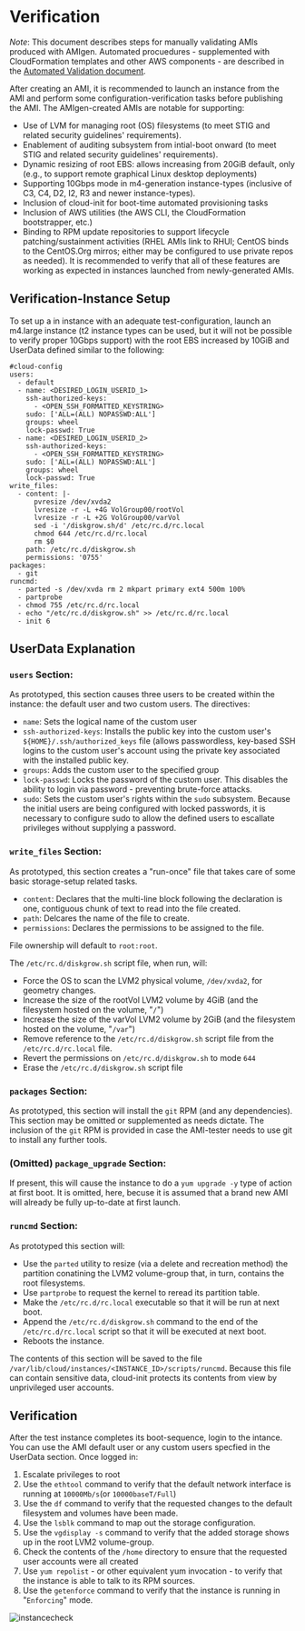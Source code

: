 # Verification

_Note_: This document describes steps for manually validating AMIs produced with AMIgen. Automated procuedures - supplemented with CloudFormation templates and other AWS components - are described in the [Automated Validation document](README_automated_validation.md).

After creating an AMI, it is recommended to launch an instance from the AMI and perform some configuration-verification tasks before publishing the AMI. The AMIgen-created AMIs are notable for supporting:
- Use of LVM for managing root (OS) filesystems (to meet STIG and related security guidelines' requirements).
- Enablement of auditing subsystem from intial-boot onward (to meet STIG and related security guidelines' requirements).
- Dynamic resizing of root EBS: allows increasing from 20GiB default, only (e.g., to support remote graphical Linux desktop deployments)
- Supporting 10Gbps mode in m4-generation instance-types (inclusive of C3, C4, D2, I2, R3 and newer instance-types).
- Inclusion of cloud-init for boot-time automated provisioning tasks
- Inclusion of AWS utilities (the AWS CLI, the CloudFormation bootstrapper, etc.)
- Binding to RPM update repositories to support lifecycle patching/sustainment activities (RHEL AMIs link to RHUI; CentOS binds to the CentOS.Org mirros; either may be configured to use private repos as needed).
It is recommended to verify that all of these features are working as expected in instances launched from newly-generated AMIs.

## Verification-Instance Setup
To set up a in instance with an adequate test-configuration, launch an m4.large instance (t2 instance types can be used, but it will not be possible to verify proper 10Gbps support) with the root EBS increased by 10GiB and UserData defined similar to the following:

~~~
#cloud-config
users:
  - default
  - name: <DESIRED_LOGIN_USERID_1>
    ssh-authorized-keys:
      - <OPEN_SSH_FORMATTED_KEYSTRING>
    sudo: ['ALL=(ALL) NOPASSWD:ALL']
    groups: wheel
    lock-passwd: True
  - name: <DESIRED_LOGIN_USERID_2>
    ssh-authorized-keys:
      - <OPEN_SSH_FORMATTED_KEYSTRING>
    sudo: ['ALL=(ALL) NOPASSWD:ALL']
    groups: wheel
    lock-passwd: True
write_files:
  - content: |-
      pvresize /dev/xvda2
      lvresize -r -L +4G VolGroup00/rootVol
      lvresize -r -L +2G VolGroup00/varVol
      sed -i '/diskgrow.sh/d' /etc/rc.d/rc.local
      chmod 644 /etc/rc.d/rc.local
      rm $0
    path: /etc/rc.d/diskgrow.sh
    permissions: '0755'
packages:
  - git
runcmd:
  - parted -s /dev/xvda rm 2 mkpart primary ext4 500m 100%
  - partprobe
  - chmod 755 /etc/rc.d/rc.local
  - echo "/etc/rc.d/diskgrow.sh" >> /etc/rc.d/rc.local
  - init 6
~~~

## UserData Explanation
### `users` Section:
As prototyped, this section causes three users to be created within the instance: the default user and two custom users. The directives:
- `name`: Sets the logical name of the custom user
- `ssh-authorized-keys`: Installs the public key into the custom user's `${HOME}/.ssh/authorized_keys` file (allows passwordless, key-based SSH logins to the custom user's account using the private key associated with the installed public key.
- `groups`: Adds the custom user to the specified group
- `lock-passwd`: Locks the password of the custom user. This disables the ability to login via password - preventing brute-force attacks.
- `sudo`: Sets the custom user's rights within the `sudo` subsystem. Because the initial users are being configured with locked passwords, it is necessary to configure sudo to allow the defined users to escallate privileges without supplying a password.

### `write_files` Section:
As prototyped, this section creates a "run-once" file that takes care of some basic storage-setup related tasks.
- `content`: Declares that the multi-line block following the declaration is one, contiguous chunk of text to read into the file created.
- `path`: Delcares the name of the file to create.
- `permissions`: Declares the permissions to be assigned to the file.

File ownership will default to `root:root`.

The `/etc/rc.d/diskgrow.sh` script file, when run, will:
- Force the OS to scan the LVM2 physical volume, `/dev/xvda2`, for geometry changes.
- Increase the size of the rootVol LVM2 volume by 4GiB (and the filesystem hosted on the volume, "`/`")
- Increase the size of the varVol LVM2 volume by 2GiB (and the filesystem hosted on the volume, "`/var`")
- Remove reference to the `/etc/rc.d/diskgrow.sh` script file from the `/etc/rc.d/rc.local` file.
- Revert the permissions on `/etc/rc.d/diskgrow.sh` to mode `644`
- Erase the `/etc/rc.d/diskgrow.sh` script file

### `packages` Section:
As prototyped, this section will install the `git` RPM (and any dependencies). This section may be omitted or supplemented as needs dictate. The inclusion of the `git` RPM is provided in case the AMI-tester needs to use git to install any further tools.

### (Omitted) `package_upgrade` Section:
If present, this will cause the instance to do a `yum upgrade -y` type of action at first boot. It is omitted, here, becuse it is assumed that a brand new AMI will already be fully up-to-date at first launch.

### `runcmd` Section:
As prototyped this section will:
- Use the `parted` utility to resize (via a delete and recreation method) the partition conatining the LVM2 volume-group that, in turn, contains the root filesystems.
- Use `partprobe` to request the kernel to reread its partition table.
- Make the `/etc/rc.d/rc.local` executable so that it will be run at next boot.
- Append the `/etc/rc.d/diskgrow.sh` command to the end of the `/etc/rc.d/rc.local` script so that it will be executed at next boot.
- Reboots the instance.

The contents of this section will be saved to the file `/var/lib/cloud/instances/<INSTANCE_ID>/scripts/runcmd`. Because this file can contain sensitive data, cloud-init protects its contents from view by unprivileged user accounts.

## Verification

After the test instance completes its boot-sequence, login to the intance. You can use the AMI default user or any custom users specfied in the UserData section. Once logged in:

1. Escalate privileges to root
1. Use the `ethtool` command to verify that the default network interface is running at `10000Mb/s`(or `10000baseT/Full`)
1. Use the `df` command to verify that the requested changes to the default filesystem and volumes have been made.
1. Use the `lsblk` command to map out the storage configuration.
1. Use the `vgdisplay -s` command to verify that the added storage shows up in the root LVM2 volume-group.
1. Check the contents of the `/home` directory to ensure that the requested user accounts were all created
1. Use `yum repolist` - or other equivalent yum invocation - to verify that the instance is able to talk to its RPM sources.
1. Use the `getenforce` command to verify that the instance is running in "`Enforcing`" mode.

![instancecheck](https://cloud.githubusercontent.com/assets/7087031/21658997/c4ffa102-d296-11e6-800a-660f0cd02d1e.png)

